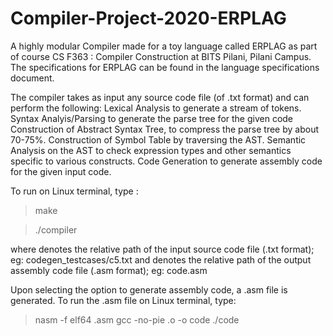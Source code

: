 # Compiler-Project-2020-ERPLAG
A highly modular Compiler made for a toy language called ERPLAG as part of course CS F363 : Compiler Construction at BITS Pilani, Pilani Campus.
The specifications for ERPLAG can be found in the language specifications document. 

The compiler takes as input any source code file (of .txt format) and can perform the following:
    Lexical Analysis to generate a stream of tokens.
    Syntax Analyis/Parsing to generate the parse tree for the given code
    Construction of Abstract Syntax Tree, to compress the parse tree by about 70-75%.
    Construction of Symbol Table by traversing the AST.
    Semantic Analysis on the AST to check expression types and other semantics specific to various constructs.
    Code Generation to generate assembly code for the given input code.
 

To run on Linux terminal, type :

> make

> ./compiler <testcase> <output>
    
where <testcase> denotes the relative path of the input source code file (.txt format); eg: codegen_testcases/c5.txt
and <output> denotes the relative path of the output assembly code file (.asm format); eg: code.asm

Upon selecting the option to generate assembly code, a .asm file is generated.
To run the <filename>.asm file on Linux terminal, type:
> nasm -f elf64 <filename>.asm
> gcc -no-pie <filenme>.o -o code
> ./code
